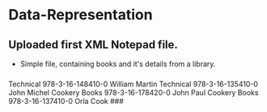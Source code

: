 # Data-Representation


## Uploaded first XML Notepad file. 

- Simple file, containing books and it's details from a library. 

### <?xml version="1.0" encoding="utf-8"?>
<Library>
  <Books>
    <category />
    <Category>Technical</Category>
    <ISBN>978-3-16-148410-0</ISBN>
    <Title>Programming Windows</Title>
    <Author>William Martin</Author>
  </Books>
  <Books>
    <Category>Technical </Category>
    <ISBN>978-3-16-135410-0</ISBN>
    <Title>Python for Beginners</Title>
    <Author>John Michel</Author>
  </Books>
  <Books>
    <Category>Cookery Books</Category>
    <ISBN>978-3-16-178420-0</ISBN>
    <Title>A Taste of Paris</Title>
    <Author>John Paul</Author>
  </Books>
  <Books>
    <Category>Cookery Books</Category>
    <category>978-3-16-137410-0</category>
    <Title>Baking Made Simple</Title>
    <Author>Orla Cook</Author>
  </Books>
</Library> ### 

